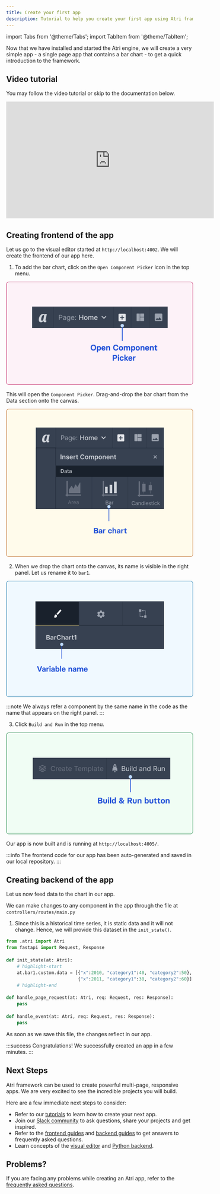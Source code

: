 ```yaml
---
title: Create your first app
description: Tutorial to help you create your first app using Atri framework
---
```


import Tabs from '@theme/Tabs';
import TabItem from '@theme/TabItem';

Now that we have installed and started the Atri engine, we will create a very simple app - a single page app that contains a bar chart - to get a quick introduction to the framework.

## Video tutorial

You may follow the video tutorial or skip to the documentation below.

<iframe width="560" height="315" src="https://www.youtube.com/embed/cNCUVF9o8oY" title="YouTube video player" frameborder="0" allow="accelerometer; autoplay; clipboard-write; encrypted-media; gyroscope; picture-in-picture" allow="fullscreen;"></iframe>

## Creating frontend of the app

Let us go to the visual editor started at `http://localhost:4002`. We will create the frontend of our app here.

1. To add the bar chart, click on the `Open Component Picker` icon in the top menu.

![Open Component Picker](/snapshots/open_component_picker.png)

This will open the `Component Picker`. Drag-and-drop the bar chart from the Data section onto the canvas.

![Add graph](/snapshots/bar_chart.png)

2. When we drop the chart onto the canvas, its name is visible in the right panel. Let us rename it to `bar1`.

![Variable name](/snapshots/variable_name.png)

:::note
We always refer a component by the same name in the code as the name that appears on the right panel.
:::

3. Click `Build and Run` in the top menu.

![Publish](/snapshots/build.png)

Our app is now built and is running at `http://localhost:4005/`.

:::info
The frontend code for our app has been auto-generated and saved in our local repository.
:::

## Creating backend of the app

Let us now feed data to the chart in our app.

We can make changes to any component in the app through the file at `controllers/routes/main.py`

1. Since this is a historical time series, it is static data and it will not change. Hence, we will provide this dataset in the `init_state()`.

<Tabs>
<TabItem value="controllers/routes/main.py" label="controllers/routes/main.py" default>

```python
from .atri import Atri
from fastapi import Request, Response

def init_state(at: Atri):
    # highlight-start
    at.bar1.custom.data = [{"x":2010, "category1":40, "category2":50},
                           {"x":2011, "category1":30, "category2":60}]
    # highlight-end

def handle_page_request(at: Atri, req: Request, res: Response):
    pass

def handle_event(at: Atri, req: Request, res: Response):
    pass
```

</TabItem>
</Tabs>

As soon as we save this file, the changes reflect in our app.

:::success Congratulations!
We successfully created an app in a few minutes.
:::

## Next Steps

Atri framework can be used to create powerful multi-page, responsive apps. We are very excited to see the incredible projects you will build.

Here are a few immediate next steps to consider:

- Refer to our [tutorials](tutorials/bkg_swapper.md) to learn how to create your next app.
- Join our [Slack community](https://join.slack.com/t/atricommunity/shared_invite/zt-1e756m1at-bZBxngvw7KWWO0riI4pc0w) to ask questions, share your projects and get inspired.
- Refer to the [frontend guides](/category/frontend-guides) and [backend guides](/category/backend-guides) to get answers to frequently asked questions.
- Learn concepts of the [visual editor](/category/concepts-of-visual-editor) and [Python backend](/category/concepts-of-python-backend).

## Problems?

If you are facing any problems while creating an Atri app, refer to the [frequently asked questions](../../troubleshoot/start_error).
